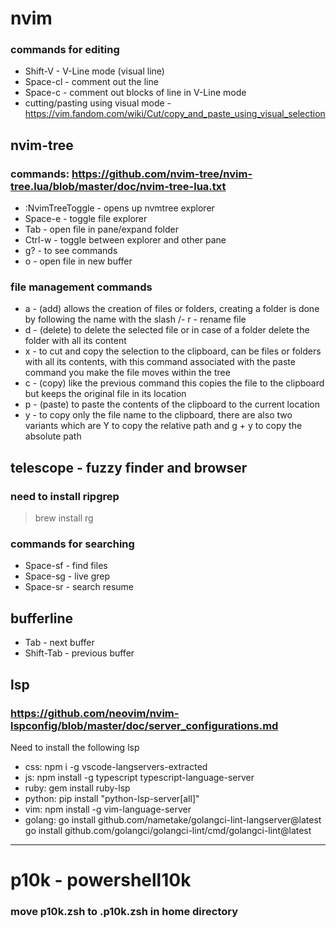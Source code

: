 # nvim

### commands for editing
- Shift-V - V-Line mode (visual line)
- Space-cl - comment out the line
- Space-c - comment out blocks of line in V-Line mode
- cutting/pasting using visual mode - https://vim.fandom.com/wiki/Cut/copy_and_paste_using_visual_selection

## nvim-tree
### commands: https://github.com/nvim-tree/nvim-tree.lua/blob/master/doc/nvim-tree-lua.txt
- :NvimTreeToggle - opens up nvmtree explorer
- Space-e - toggle file explorer
- Tab - open file in pane/expand folder
- Ctrl-w - toggle between explorer and other pane
- g? - to see commands
- o - open file in new buffer

### file management commands
- a - (add) allows the creation of files or folders, creating a folder is done by following the name with the slash /- r - rename file
- d - (delete) to delete the selected file or in case of a folder delete the folder with all its content
- x - to cut and copy the selection to the clipboard, can be files or folders with all its contents, with this command associated with the paste command you make the file moves within the tree
- c - (copy) like the previous command this copies the file to the clipboard but keeps the original file in its location
- p - (paste) to paste the contents of the clipboard to the current location
- y - to copy only the file name to the clipboard, there are also two variants which are Y to copy the relative path and g + y to copy the absolute path

## telescope - fuzzy finder and browser
### need to install ripgrep
> brew install rg

### commands for searching
- Space-sf - find files
- Space-sg - live grep
- Space-sr - search resume

## bufferline
- Tab - next buffer
- Shift-Tab - previous buffer


## lsp
### https://github.com/neovim/nvim-lspconfig/blob/master/doc/server_configurations.md
Need to install the following lsp
- css: npm i -g vscode-langservers-extracted  
- js: npm install -g typescript typescript-language-server
- ruby: gem install ruby-lsp
- python: pip install "python-lsp-server[all]" 
- vim: npm install -g vim-language-server
- golang: go install github.com/nametake/golangci-lint-langserver@latest
go install github.com/golangci/golangci-lint/cmd/golangci-lint@latest
-------------------
# p10k - powershell10k
### move p10k.zsh to .p10k.zsh in home directory
